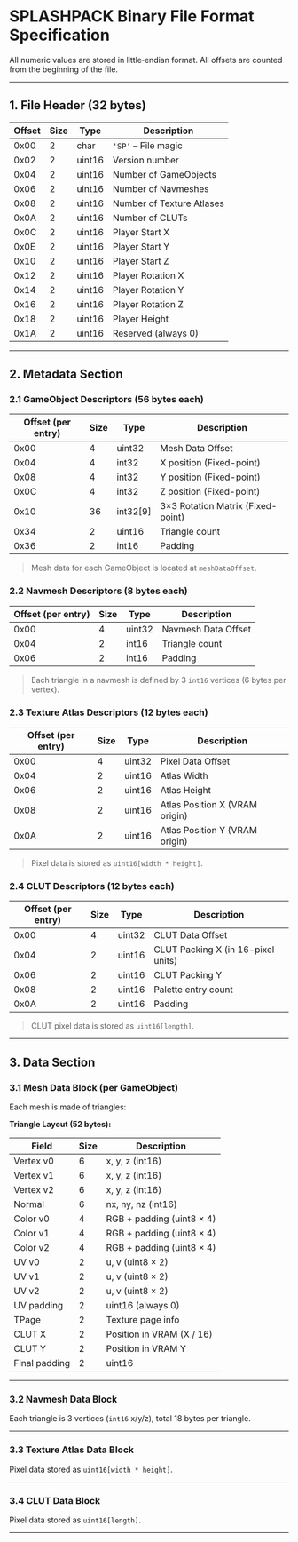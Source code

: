 # SPLASHPACK Binary File Format Specification

All numeric values are stored in little‐endian format. All offsets are counted from the beginning of the file.

---

## 1. File Header (32 bytes)

| Offset | Size | Type   | Description                         |
| ------ | ---- | ------ | ----------------------------------- |
| 0x00   | 2    | char   | `'SP'` – File magic                 |
| 0x02   | 2    | uint16 | Version number                      |
| 0x04   | 2    | uint16 | Number of GameObjects               |
| 0x06   | 2    | uint16 | Number of Navmeshes                 |
| 0x08   | 2    | uint16 | Number of Texture Atlases           |
| 0x0A   | 2    | uint16 | Number of CLUTs                     |
| 0x0C   | 2    | uint16 | Player Start X                      |
| 0x0E   | 2    | uint16 | Player Start Y                      |
| 0x10   | 2    | uint16 | Player Start Z                      |
| 0x12   | 2    | uint16 | Player Rotation X                   |
| 0x14   | 2    | uint16 | Player Rotation Y                   |
| 0x16   | 2    | uint16 | Player Rotation Z                   |
| 0x18   | 2    | uint16 | Player Height                       |
| 0x1A   | 2    | uint16 | Reserved (always 0)                 |

---

## 2. Metadata Section

### 2.1 GameObject Descriptors (56 bytes each)

| Offset (per entry) | Size | Type     | Description                       |
| ------------------ | ---- | -------- | --------------------------------- |
| 0x00               | 4    | uint32   | Mesh Data Offset                  |
| 0x04               | 4    | int32    | X position (Fixed-point)          |
| 0x08               | 4    | int32    | Y position (Fixed-point)          |
| 0x0C               | 4    | int32    | Z position (Fixed-point)          |
| 0x10               | 36   | int32[9] | 3×3 Rotation Matrix (Fixed-point) |
| 0x34               | 2    | uint16   | Triangle count                    |
| 0x36               | 2    | int16    | Padding                           |

> Mesh data for each GameObject is located at `meshDataOffset`.

### 2.2 Navmesh Descriptors (8 bytes each)

| Offset (per entry) | Size | Type   | Description                       |
| ------------------ | ---- | ------ | --------------------------------- |
| 0x00               | 4    | uint32 | Navmesh Data Offset               |
| 0x04               | 2    | int16  | Triangle count                    |
| 0x06               | 2    | int16  | Padding                           |

> Each triangle in a navmesh is defined by 3 `int16` vertices (6 bytes per vertex).

### 2.3 Texture Atlas Descriptors (12 bytes each)

| Offset (per entry) | Size | Type   | Description                      |
| ------------------ | ---- | ------ | -------------------------------- |
| 0x00               | 4    | uint32 | Pixel Data Offset                |
| 0x04               | 2    | uint16 | Atlas Width                      |
| 0x06               | 2    | uint16 | Atlas Height                     |
| 0x08               | 2    | uint16 | Atlas Position X (VRAM origin)   |
| 0x0A               | 2    | uint16 | Atlas Position Y (VRAM origin)   |

> Pixel data is stored as `uint16[width * height]`.

### 2.4 CLUT Descriptors (12 bytes each)

| Offset (per entry) | Size | Type   | Description                                           |
| ------------------ | ---- | ------ | ----------------------------------------------------- |
| 0x00               | 4    | uint32 | CLUT Data Offset                                      |
| 0x04               | 2    | uint16 | CLUT Packing X (in 16-pixel units)                   |
| 0x06               | 2    | uint16 | CLUT Packing Y                                        |
| 0x08               | 2    | uint16 | Palette entry count                                   |
| 0x0A               | 2    | uint16 | Padding                                               |

> CLUT pixel data is stored as `uint16[length]`.

---

## 3. Data Section

### 3.1 Mesh Data Block (per GameObject)

Each mesh is made of triangles:

**Triangle Layout (52 bytes):**

| Field               | Size | Description                                         |
| -------------------|------|-----------------------------------------------------|
| Vertex v0          | 6    | x, y, z (int16)                                     |
| Vertex v1          | 6    | x, y, z (int16)                                     |
| Vertex v2          | 6    | x, y, z (int16)                                     |
| Normal             | 6    | nx, ny, nz (int16)                                  |
| Color v0           | 4    | RGB + padding (uint8 × 4)                           |
| Color v1           | 4    | RGB + padding (uint8 × 4)                           |
| Color v2           | 4    | RGB + padding (uint8 × 4)                           |
| UV v0              | 2    | u, v (uint8 × 2)                                    |
| UV v1              | 2    | u, v (uint8 × 2)                                    |
| UV v2              | 2    | u, v (uint8 × 2)                                    |
| UV padding         | 2    | uint16 (always 0)                                   |
| TPage              | 2    | Texture page info                                   |
| CLUT X             | 2    | Position in VRAM (X / 16)                           |
| CLUT Y             | 2    | Position in VRAM Y                                  |
| Final padding      | 2    | uint16                                              |

---

### 3.2 Navmesh Data Block

Each triangle is 3 vertices (`int16` x/y/z), total 18 bytes per triangle.

---

### 3.3 Texture Atlas Data Block

Pixel data stored as `uint16[width * height]`.

---

### 3.4 CLUT Data Block

Pixel data stored as `uint16[length]`.

---